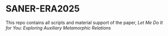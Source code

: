 # SANER-ERA2025
This repo contains all scripts and material support of the paper, *Let Me Do It for You: Exploring Auxiliary Metamorphic Relations* 
